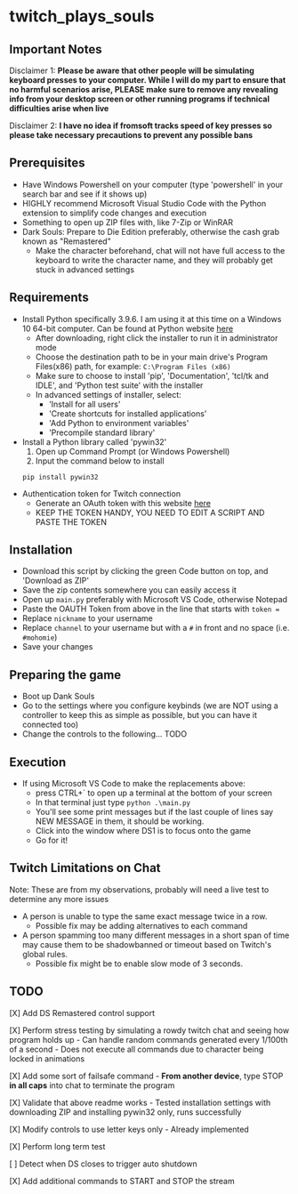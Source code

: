 # twitch_plays_souls

## Important Notes
Disclaimer 1: **Please be aware that other people will be simulating keyboard presses to your computer. 
While I will do my part to ensure that no harmful scenarios arise,
PLEASE make sure to remove any revealing info from your desktop screen or other running programs if technical difficulties arise when live**

Disclaimer 2: **I have no idea if fromsoft tracks speed of key presses so please take necessary precautions to prevent any possible bans**

## Prerequisites
- Have Windows Powershell on your computer (type 'powershell' in your search bar and see if it shows up)
- HIGHLY recommend Microsoft Visual Studio Code with the Python extension to simplify code changes and execution
- Something to open up ZIP files with, like 7-Zip or WinRAR
- Dark Souls: Prepare to Die Edition preferably, otherwise the cash grab known as "Remastered"
    - Make the character beforehand, chat will not have full access to the keyboard to write the character name, and they will probably get stuck in advanced settings

## Requirements
- Install Python specifically 3.9.6. I am using it at this time on a Windows 10 64-bit computer. Can be found at Python website [here](https://www.python.org/downloads/)
    - After downloading, right click the installer to run it in administrator mode 
    - Choose the destination path to be in your main drive's Program Files(x86) path, for example: `C:\Program Files (x86)`
    - Make sure to choose to install 'pip', 'Documentation', 'tcl/tk and IDLE', and 'Python test suite' with the installer
    - In advanced settings of installer, select:
        - 'Install for all users'
        - 'Create shortcuts for installed applications'
        - 'Add Python to environment variables'
        - 'Precompile standard library'
- Install a Python library called 'pywin32'
    1. Open up Command Prompt (or Windows Powershell)
    2. Input the command below to install
    ```
    pip install pywin32
    ```
- Authentication token for Twitch connection
    - Generate an OAuth token with this website [here](https://twitchapps.com/tmi/)
    - KEEP THE TOKEN HANDY, YOU NEED TO EDIT A SCRIPT AND PASTE THE TOKEN

## Installation
- Download this script by clicking the green Code button on top, and 'Download as ZIP'
- Save the zip contents somewhere you can easily access it
- Open up `main.py` preferably with Microsoft VS Code, otherwise Notepad
- Paste the OAUTH Token from above in the line that starts with `token =`
- Replace `nickname` to your username
- Replace `channel` to your username but with a `#` in front and no space (i.e. `#mohomie`)
- Save your changes

## Preparing the game
- Boot up Dank Souls
- Go to the settings where you configure keybinds (we are NOT using a controller to keep this as simple as possible, but you can have it connected too)
- Change the controls to the following... TODO

## Execution
- If using Microsoft VS Code to make the replacements above:
    - press CTRL+` to open up a terminal at the bottom of your screen
    - In that terminal just type `python .\main.py`
    - You'll see some print messages but if the last couple of lines say NEW MESSAGE in them, it should be working.
    - Click into the window where DS1 is to focus onto the game
    - Go for it!

## Twitch Limitations on Chat
Note: These are from my observations, probably will need a live test to determine any more issues
- A person is unable to type the same exact message twice in a row.
    - Possible fix may be adding alternatives to each command
- A person spamming too many different messages in a short span of time may cause them to be shadowbanned or timeout based on Twitch's global rules. 
    - Possible fix might be to enable slow mode of 3 seconds.

## TODO
[X] Add DS Remastered control support

[X] Perform stress testing by simulating a rowdy twitch chat and seeing how program holds up
    - Can handle random commands generated every 1/100th of a second
    - Does not execute all commands due to character being locked in animations

[X] Add some sort of failsafe command
    - **From another device**, type STOP **in all caps** into chat to terminate the program

[X] Validate that above readme works
    - Tested installation settings with downloading ZIP and installing pywin32 only, runs successfully

[X] Modify controls to use letter keys only
    - Already implemented

[X] Perform long term test

[ ] Detect when DS closes to trigger auto shutdown

[X] Add additional commands to START and STOP the stream
